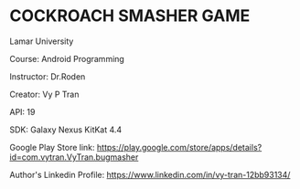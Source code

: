 # COCKROACH SMASHER GAME

Lamar University

Course: Android Programming

Instructor: Dr.Roden

Creator: Vy P Tran

API: 19

SDK: Galaxy Nexus KitKat 4.4

Google Play Store link: https://play.google.com/store/apps/details?id=com.vytran.VyTran.bugmasher

Author's Linkedin Profile: https://www.linkedin.com/in/vy-tran-12bb93134/
